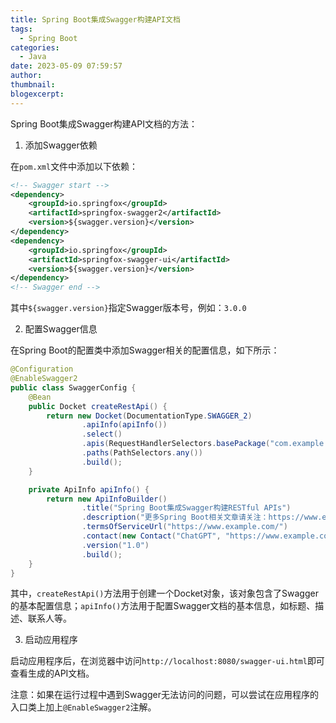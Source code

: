 ```yaml
---
title: Spring Boot集成Swagger构建API文档
tags:
  - Spring Boot
categories:
  - Java
date: 2023-05-09 07:59:57
author:
thumbnail:
blogexcerpt:
---
```

Spring Boot集成Swagger构建API文档的方法：

1. 添加Swagger依赖

在`pom.xml`文件中添加以下依赖：

```xml
<!-- Swagger start -->
<dependency>
    <groupId>io.springfox</groupId>
    <artifactId>springfox-swagger2</artifactId>
    <version>${swagger.version}</version>
</dependency>
<dependency>
    <groupId>io.springfox</groupId>
    <artifactId>springfox-swagger-ui</artifactId>
    <version>${swagger.version}</version>
</dependency>
<!-- Swagger end -->
```

其中`${swagger.version}`指定Swagger版本号，例如：`3.0.0`

2. 配置Swagger信息

在Spring Boot的配置类中添加Swagger相关的配置信息，如下所示：

```java
@Configuration
@EnableSwagger2
public class SwaggerConfig {
    @Bean
    public Docket createRestApi() {
        return new Docket(DocumentationType.SWAGGER_2)
                .apiInfo(apiInfo())
                .select()
                .apis(RequestHandlerSelectors.basePackage("com.example.demo.controller"))
                .paths(PathSelectors.any())
                .build();
    }

    private ApiInfo apiInfo() {
        return new ApiInfoBuilder()
                .title("Spring Boot集成Swagger构建RESTful APIs")
                .description("更多Spring Boot相关文章请关注：https://www.example.com/")
                .termsOfServiceUrl("https://www.example.com/")
                .contact(new Contact("ChatGPT", "https://www.example.com/", ""))
                .version("1.0")
                .build();
    }
}
```

其中，`createRestApi()`方法用于创建一个Docket对象，该对象包含了Swagger的基本配置信息；`apiInfo()`方法用于配置Swagger文档的基本信息，如标题、描述、联系人等。

3. 启动应用程序

启动应用程序后，在浏览器中访问`http://localhost:8080/swagger-ui.html`即可查看生成的API文档。

注意：如果在运行过程中遇到Swagger无法访问的问题，可以尝试在应用程序的入口类上加上`@EnableSwagger2`注解。
